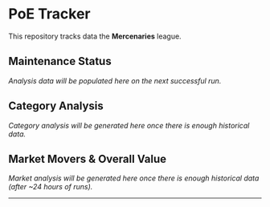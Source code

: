 # PoE Tracker

This repository tracks data the **Mercenaries** league.

## Maintenance Status

<!-- START_MAINTENANCE -->
*Analysis data will be populated here on the next successful run.*
<!-- END_MAINTENANCE -->

## Category Analysis

<!-- START_CATEGORY_ANALYSIS -->
*Category analysis will be generated here once there is enough historical data.*
<!-- END_CATEGORY_ANALYSIS -->

## Market Movers & Overall Value

<!-- START_ANALYSIS -->
*Market analysis will be generated here once there is enough historical data (after ~24 hours of runs).*
<!-- END_ANALYSIS -->

---

